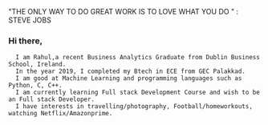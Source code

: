 "THE ONLY WAY TO DO GREAT WORK IS TO LOVE WHAT YOU DO " : STEVE JOBS
### Hi there,
      I am Rahul,a recent Business Analytics Graduate from Dublin Business School, Ireland.
      In the year 2019, I completed my Btech in ECE from GEC Palakkad.
      I am good at Machine Learning and programming languages such as Python, C, C++.
      I am currently learning Full stack Development Course and wish to be an Full stack Developer.
      I have interests in travelling/photography, Football/homeworkouts, watching Netflix/Amazonprime.
      
